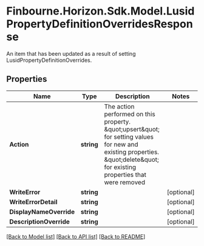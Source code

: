 # Finbourne.Horizon.Sdk.Model.LusidPropertyDefinitionOverridesResponse
An item that has been updated as a result of setting LusidPropertyDefinitionOverrides.

## Properties

Name | Type | Description | Notes
------------ | ------------- | ------------- | -------------
**Action** | **string** | The action performed on this property. \&quot;upsert\&quot; for setting values for new and existing              properties. \&quot;delete\&quot; for existing properties that were removed | 
**WriteError** | **string** |  | [optional] 
**WriteErrorDetail** | **string** |  | [optional] 
**DisplayNameOverride** | **string** |  | [optional] 
**DescriptionOverride** | **string** |  | [optional] 

[[Back to Model list]](../README.md#documentation-for-models) [[Back to API list]](../README.md#documentation-for-api-endpoints) [[Back to README]](../README.md)

